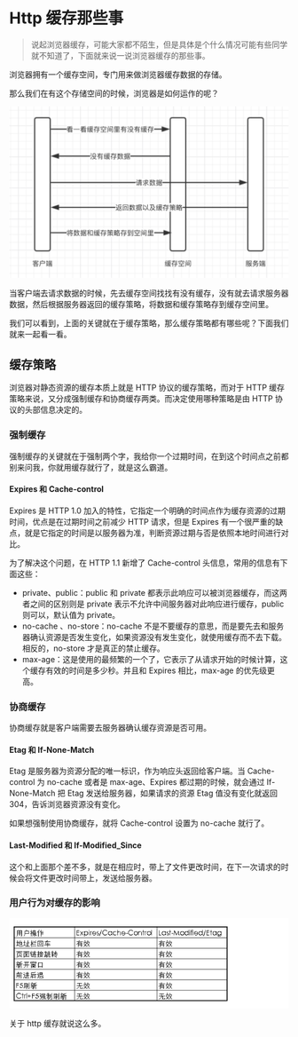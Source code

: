 # Http 缓存那些事

> 说起浏览器缓存，可能大家都不陌生，但是具体是个什么情况可能有些同学就不知道了，下面就来说一说浏览器缓存的那些事。

浏览器拥有一个缓存空间，专门用来做浏览器缓存数据的存储。

那么我们在有这个存储空间的时候，浏览器是如何运作的呢？

![first-request](./cache/first-request.png)

当客户端去请求数据的时候，先去缓存空间找找有没有缓存，没有就去请求服务器数据，然后根据服务器返回的缓存策略，将数据和缓存策略存到缓存空间里。

我们可以看到，上面的关键就在于缓存策略，那么缓存策略都有哪些呢？下面我们就来一起看一看。

## 缓存策略

浏览器对静态资源的缓存本质上就是 HTTP 协议的缓存策略，而对于 HTTP 缓存策略来说，又分成强制缓存和协商缓存两类。而决定使用哪种策略是由 HTTP 协议的头部信息决定的。

### 强制缓存

强制缓存的关键就在于强制两个字，我给你一个过期时间，在到这个时间点之前都别来问我，你就用缓存就行了，就是这么霸道。

#### Expires 和 Cache-control

Expires 是 HTTP 1.0 加入的特性，它指定一个明确的时间点作为缓存资源的过期时间，优点是在过期时间之前减少 HTTP 请求，但是 Expires 有一个很严重的缺点，就是它指定的时间是以服务器为准，判断资源过期与否是依照本地时间进行对比。

为了解决这个问题，在 HTTP 1.1 新增了 Cache-control 头信息，常用的信息有下面这些：

- private、public：public 和 private 都表示此响应可以被浏览器缓存，而这两者之间的区别则是 private 表示不允许中间服务器对此响应进行缓存，public 则可以，默认值为 private。
- no-cache 、no-store：no-cache 不是不要缓存的意思，而是要先去和服务器确认资源是否发生变化，如果资源没有发生变化，就使用缓存而不去下载。相反的，no-store 才是真正的禁止缓存。
- max-age：这是使用的最频繁的一个了，它表示了从请求开始的时候计算，这个缓存有效的时间是多少秒。并且和 Expires 相比，max-age 的优先级更高。

### 协商缓存

协商缓存就是客户端需要去服务器确认缓存资源是否可用。

#### Etag 和 If-None-Match

Etag 是服务器为资源分配的唯一标识，作为响应头返回给客户端。当 Cache-control 为 no-cache 或者是 max-age、Expires 都过期的时候，就会通过 If-None-Match 把 Etag 发送给服务器，如果请求的资源 Etag 值没有变化就返回 304，告诉浏览器资源没有变化。

如果想强制使用协商缓存，就将 Cache-control 设置为 no-cache 就行了。

#### Last-Modified 和 If-Modified_Since

这个和上面那个差不多，就是在相应时，带上了文件更改时间，在下一次请求的时候会将文件更改时间带上，发送给服务器。

### 用户行为对缓存的影响

![user-operation](./cache/user-operation.png)

关于 http 缓存就说这么多。
